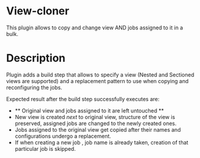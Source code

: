 # View-cloner
This plugin allows to copy and change view AND jobs assigned to it in a bulk.

# Description
Plugin adds a build step that allows to specify a view (Nested and Sectioned views are supported) and a replacement pattern to use when copying and reconfiguring the jobs.

Expected result after the build step successfully executes are:
* ** Original view and jobs assigned to it are left untouched **
* New view is created _next_ to original view, structure of the view is preserved, assigned jobs are changed to the newly created ones.
* Jobs assigned to the original view get copied after their names and configurations undergo a replacement.
* If when creating a new job , job name is already taken, creation of that particular job is skipped.


